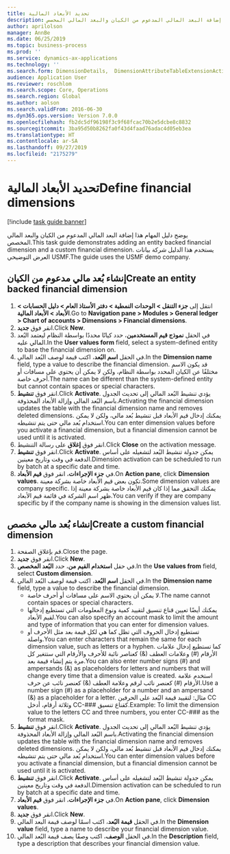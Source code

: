```yaml
---
title: تحديد الأبعاد المالية
description: يوضح دليل المهام هذا إضافة البعد المالي المدعوم من الكيان والبعد المالي المخصص.
author: aprilolson
manager: AnnBe
ms.date: 06/25/2019
ms.topic: business-process
ms.prod: ''
ms.service: dynamics-ax-applications
ms.technology: ''
ms.search.form: DimensionDetails,  DimensionAttributeTableExtensionActivate, DimensionValueDetails
audience: Application User
ms.reviewer: roschlom
ms.search.scope: Core, Operations
ms.search.region: Global
ms.author: aolson
ms.search.validFrom: 2016-06-30
ms.dyn365.ops.version: Version 7.0.0
ms.openlocfilehash: fb2dc5df96198f3c9f68fcac70b2e5dcbe8c8832
ms.sourcegitcommit: 3ba95d50b8262fa0f43d4faad76adac4d05eb3ea
ms.translationtype: HT
ms.contentlocale: ar-SA
ms.lasthandoff: 09/27/2019
ms.locfileid: "2175279"
---
```

# <a name="define-financial-dimensions"></a><span data-ttu-id="fde2a-103">تحديد الأبعاد المالية</span><span class="sxs-lookup"><span data-stu-id="fde2a-103">Define financial dimensions</span></span>

[!include [task guide banner](../../includes/task-guide-banner.md)]

<span data-ttu-id="fde2a-104">يوضح دليل المهام هذا إضافة البعد المالي المدعوم من الكيان والبعد المالي المخصص.</span><span class="sxs-lookup"><span data-stu-id="fde2a-104">This task guide demonstrates adding an entity backed financial dimension and a custom financial dimension.</span></span>  <span data-ttu-id="fde2a-105">يستخدم هذا الدليل شركة بيانات العرض التوضيحي USMF.</span><span class="sxs-lookup"><span data-stu-id="fde2a-105">The guide uses the USMF demo company.</span></span>


## <a name="create-an-entity-backed-financial-dimension"></a><span data-ttu-id="fde2a-106">إنشاء بُعد مالي مدعوم من الكيان</span><span class="sxs-lookup"><span data-stu-id="fde2a-106">Create an entity backed financial dimension</span></span>
1. <span data-ttu-id="fde2a-107">انتقل إلى **جزء التنقل > الوحدات النمطية > دفتر الأستاذ العام > دليل الحسابات > الأبعاد > الأبعاد المالية**.</span><span class="sxs-lookup"><span data-stu-id="fde2a-107">Go to **Navigation pane > Modules > General ledger > Chart of accounts > Dimensions > Financial dimensions**.</span></span>
2. <span data-ttu-id="fde2a-108">انقر فوق **جديد**.</span><span class="sxs-lookup"><span data-stu-id="fde2a-108">Click **New**.</span></span>
3. <span data-ttu-id="fde2a-109">في الحقل **نموذج قيم المستخدمين**، حدد كيانًا محددًا بواسطة النظام ليعتمد البُعد المالي عليه.</span><span class="sxs-lookup"><span data-stu-id="fde2a-109">In the **User values form** field, select a system-defined entity to base the financial dimension on.</span></span> 
4. <span data-ttu-id="fde2a-110">في الحقل **اسم البُعد**، اكتب قيمة لوصف البُعد المالي.</span><span class="sxs-lookup"><span data-stu-id="fde2a-110">In the **Dimension name** field, type a value to describe the financial dimension.</span></span> <span data-ttu-id="fde2a-111">قد يكون الاسم مختلفًا عن الكيان المحدد بواسطة النظام، ولكن لا يمكن أن يحتوي على مسافات أو أحرف خاصة.</span><span class="sxs-lookup"><span data-stu-id="fde2a-111">The name can be different than the system-defined entity but cannot contain spaces or special characters.</span></span>
5. <span data-ttu-id="fde2a-112">انقر فوق **تنشيط**.</span><span class="sxs-lookup"><span data-stu-id="fde2a-112">Click **Activate**.</span></span> <span data-ttu-id="fde2a-113">يؤدي تنشيط البُعد المالي إلى تحديث الجدول باسم البُعد المالي وإزالة الأبعاد المحذوفة.</span><span class="sxs-lookup"><span data-stu-id="fde2a-113">Activating the financial dimension updates the table with the financial dimension name and removes deleted dimensions.</span></span> <span data-ttu-id="fde2a-114">يمكنك إدخال قيم الأبعاد قبل تنشيط بُعد مالي، ولكن لا يمكن استخدام بُعد مالي حتى يتم تنشيطه.</span><span class="sxs-lookup"><span data-stu-id="fde2a-114">You can enter dimension values before you activate a financial dimension, but a financial dimension cannot be used until it is activated.</span></span>  
6. <span data-ttu-id="fde2a-115">انقر فوق **إغلاق** على رسالة التنشيط.</span><span class="sxs-lookup"><span data-stu-id="fde2a-115">Click **Close** on the activation message.</span></span>
7. <span data-ttu-id="fde2a-116">انقر فوق **تنشيط**.</span><span class="sxs-lookup"><span data-stu-id="fde2a-116">Click **Activate**.</span></span> <span data-ttu-id="fde2a-117">يمكن جدولة تنشيط البُعد لتشغيله على أساس الدفعة في وقت وتاريخ معينين.</span><span class="sxs-lookup"><span data-stu-id="fde2a-117">Dimension activation can be scheduled to run by batch at a specific date and time.</span></span>  
8. <span data-ttu-id="fde2a-118">في **جزء الإجراءات**، انقر فوق **قيم الأبعاد**.</span><span class="sxs-lookup"><span data-stu-id="fde2a-118">On **Action pane**, click **Dimension values**.</span></span> <span data-ttu-id="fde2a-119">تكون بعض قيم الأبعاد خاصة بشركة معينة.</span><span class="sxs-lookup"><span data-stu-id="fde2a-119">Some dimension values are company specific.</span></span> <span data-ttu-id="fde2a-120">يمكنك التحقق مما إذا كان قيم الأبعاد خاصة بشركة معينة إذا ظهر اسم الشركة في قائمة قيم الأبعاد.</span><span class="sxs-lookup"><span data-stu-id="fde2a-120">You can verify if they are company specific by if the company name is showing in the dimension values list.</span></span>  

## <a name="create-a-custom-financial-dimension"></a><span data-ttu-id="fde2a-121">إنشاء بُعد مالي مخصص</span><span class="sxs-lookup"><span data-stu-id="fde2a-121">Create a custom financial dimension</span></span>
1. <span data-ttu-id="fde2a-122">قم بإغلاق الصفحة.</span><span class="sxs-lookup"><span data-stu-id="fde2a-122">Close the page.</span></span>
2. <span data-ttu-id="fde2a-123">انقر فوق **جديد**.</span><span class="sxs-lookup"><span data-stu-id="fde2a-123">Click **New**.</span></span>
3. <span data-ttu-id="fde2a-124">في حقل **استخدام القيم من**، حدد **البُعد المخصص**.</span><span class="sxs-lookup"><span data-stu-id="fde2a-124">In the **Use values from** field, select **Custom dimension**.</span></span>
4. <span data-ttu-id="fde2a-125">في الحقل **اسم البُعد**، اكتب قيمة لوصف البُعد المالي.</span><span class="sxs-lookup"><span data-stu-id="fde2a-125">In the **Dimension name** field, type a value to describe the financial dimension.</span></span>
    - <span data-ttu-id="fde2a-126">لا يمكن أن يحتوي الاسم على مسافات أو أحرف خاصة.</span><span class="sxs-lookup"><span data-stu-id="fde2a-126">The name cannot contain spaces or special characters.</span></span>  
    - <span data-ttu-id="fde2a-127">يمكنك أيضًا تعيين قناع تنسيق لتقييد كمية ونوع المعلومات التي تستطيع إدخالها لقيم الأبعاد.</span><span class="sxs-lookup"><span data-stu-id="fde2a-127">You can also specify an account mask to limit the amount and type of information that you can enter for dimension values.</span></span>   
    - <span data-ttu-id="fde2a-128">تستطيع إدخال الحروف التي تظل كما هي لكل قيمة بعد مثل الأحرف أو واصلة.</span><span class="sxs-lookup"><span data-stu-id="fde2a-128">You can enter characters that remain the same for each dimension value, such as letters or a hyphen.</span></span> <span data-ttu-id="fde2a-129">كما تستطيع إدخال علامات الأرقام (#) وعلامات العطف (&) كعناصر نائبة للأحرف والأرقام التي ستتغير كل مرة يتم إنشاء قيمة بعد.</span><span class="sxs-lookup"><span data-stu-id="fde2a-129">You can also enter number signs (#) and ampersands (&) as placeholders for letters and numbers that will change every time that a dimension value is created.</span></span> <span data-ttu-id="fde2a-130">استخدم علامة الأرقام (#) كعنصر نائب لرقم وعلامة العطف (&) كعنصر نائب عن حرف.</span><span class="sxs-lookup"><span data-stu-id="fde2a-130">Use a number sign (#) as a placeholder for a number and an ampersand (&) as a placeholder for a letter.</span></span>  <span data-ttu-id="fde2a-131">مثال: لتقييد قيمة البُعد على الحرفين CC وثلاثة أرقام، أدخل CC-### كقناع تنسيق.</span><span class="sxs-lookup"><span data-stu-id="fde2a-131">Example: To limit the dimension value to the letters CC and three numbers, you enter CC-### as the format mask.</span></span>  
5. <span data-ttu-id="fde2a-132">انقر فوق **تنشيط**.</span><span class="sxs-lookup"><span data-stu-id="fde2a-132">Click **Activate**.</span></span> <span data-ttu-id="fde2a-133">يؤدي تنشيط البُعد المالي إلى تحديث الجدول باسم البُعد المالي وإزالة الأبعاد المحذوفة.</span><span class="sxs-lookup"><span data-stu-id="fde2a-133">Activating the financial dimension updates the table with the financial dimension name and removes deleted dimensions.</span></span> <span data-ttu-id="fde2a-134">يمكنك إدخال قيم الأبعاد قبل تنشيط بُعد مالي، ولكن لا يمكن استخدام بُعد مالي حتى يتم تنشيطه.</span><span class="sxs-lookup"><span data-stu-id="fde2a-134">You can enter dimension values before you activate a financial dimension, but a financial dimension cannot be used until it is activated.</span></span>     
6. <span data-ttu-id="fde2a-135">انقر فوق **تنشيط**.</span><span class="sxs-lookup"><span data-stu-id="fde2a-135">Click **Activate**.</span></span> <span data-ttu-id="fde2a-136">يمكن جدولة تنشيط البُعد لتشغيله على أساس الدفعة في وقت وتاريخ معينين.</span><span class="sxs-lookup"><span data-stu-id="fde2a-136">Dimension activation can be scheduled to run by batch at a specific date and time.</span></span>      
7. <span data-ttu-id="fde2a-137">في **جزء الإجراءات**، انقر فوق **قيم الأبعاد**.</span><span class="sxs-lookup"><span data-stu-id="fde2a-137">On **Action pane**, click **Dimension values**.</span></span>
8. <span data-ttu-id="fde2a-138">انقر فوق **جديد**.</span><span class="sxs-lookup"><span data-stu-id="fde2a-138">Click **New**.</span></span>
9. <span data-ttu-id="fde2a-139">في الحقل **قيمة البُعد**، اكتب اسمًا لوصف قيمة البعد المالي.</span><span class="sxs-lookup"><span data-stu-id="fde2a-139">In the **Dimension value** field, type a name to describe your financial dimension value.</span></span>
10. <span data-ttu-id="fde2a-140">في الحقل **الوصف**، اكتب وصفًا يصف قيمة البُعد المالي.</span><span class="sxs-lookup"><span data-stu-id="fde2a-140">In the **Description** field, type a description that describes your financial dimension value.</span></span>

